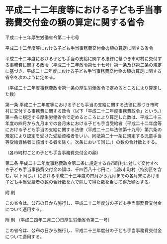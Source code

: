 # 平成二十二年度等における子ども手当事務費交付金の額の算定に関する省令

平成二十三年厚生労働省令第二十七号

平成二十二年度等における子ども手当事務費交付金の額の算定に関する省令

平成二十二年度における子ども手当の支給に関する法律に基づき市町村に交付する事務費に関する政令（平成二十二年政令第七十七号）第一条及び第二条の規定に基づき、平成二十二年度における子ども手当事務費交付金の額の算定に関する省令を次のように定める。

（平成二十二年度事務費政令第一条の厚生労働省令で定めるところにより算定した数）

第一条 平成二十二年度等における子ども手当の支給に関する法律に基づき市町村に交付する事務費に関する政令（以下「平成二十二年度事務費政令」という。）第一条に規定する厚生労働省令で定めるところにより算定した数は、平成二十三年度の四月から九月までの各月末における子ども手当受給者（平成二十二年度等における子ども手当の支給に関する法律（平成二十二年法律第十九号）第六条の規定により認定を受けた受給資格者をいい、同法第二十一条に規定する児童手当等受給資格者に該当する者を除く。次条において同じ。）の数の合計数とする。

（各市町村ごとの子ども手当事務費交付金の額）

第二条 平成二十二年度事務費政令第二条に規定する各市町村に対して交付すべき子ども手当事務費交付金の額は、千四百八十七円に、当該市町村（特別区を含む。以下同じ。）における平成二十三年度の四月から九月までの各月末における子ども手当受給者の数の合計数を六で除して得た数を乗じて得た額とする。

附 則

この省令は、公布の日から施行し、平成二十二年度分の子ども手当事務費交付金について適用する。

附 則 （平成二四年二月二〇日厚生労働省令第二一号）

この省令は、公布の日から施行し、平成二十三年度分の子ども手当事務費交付金について適用する。
